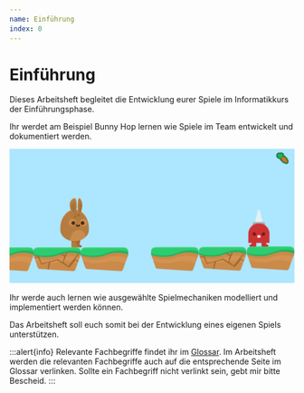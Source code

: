 ```yaml
---
name: Einführung
index: 0
---
```


# Einführung

Dieses Arbeitsheft begleitet die Entwicklung eurer Spiele im Informatikkurs der Einführungsphase.

Ihr werdet am Beispiel Bunny Hop lernen wie Spiele im Team entwickelt und dokumentiert werden.

![Bunny Hop](/assets/bunny-hop/frame60.png "Bunny Hop")

Ihr werde auch lernen wie ausgewählte Spielmechaniken modelliert und implementiert werden können.

Das Arbeitsheft soll euch somit bei der Entwicklung eines eigenen Spiels unterstützen.

:::alert{info}
Relevante Fachbegriffe findet ihr im [Glossar](/glossary). Im Arbeitsheft werden die relevanten Fachbegriffe auch auf die entsprechende Seite im Glossar verlinken. Sollte ein Fachbegriff nicht verlinkt sein, gebt mir bitte Bescheid.
:::
